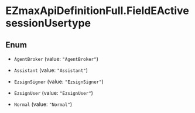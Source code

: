 # EZmaxApiDefinitionFull.FieldEActivesessionUsertype

## Enum


* `AgentBroker` (value: `"AgentBroker"`)

* `Assistant` (value: `"Assistant"`)

* `EzsignSigner` (value: `"EzsignSigner"`)

* `EzsignUser` (value: `"EzsignUser"`)

* `Normal` (value: `"Normal"`)


